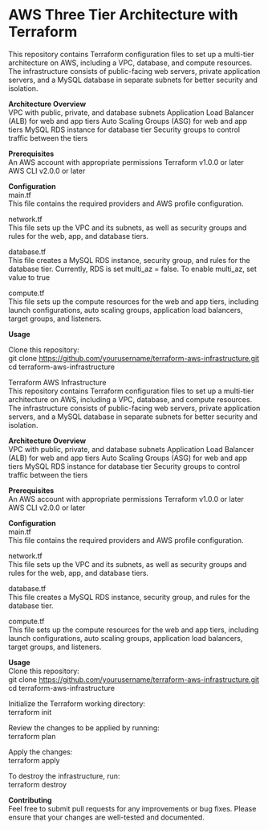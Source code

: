 # AWS Three Tier Architecture with Terraform

This repository contains Terraform configuration files to set up a multi-tier architecture on AWS, including a VPC, database, and compute resources. The infrastructure consists of public-facing web servers, private application servers, and a MySQL database in separate subnets for better security and isolation.

**Architecture Overview**<br>
VPC with public, private, and database subnets
Application Load Balancer (ALB) for web and app tiers
Auto Scaling Groups (ASG) for web and app tiers
MySQL RDS instance for database tier
Security groups to control traffic between the tiers

**Prerequisites**<br>
An AWS account with appropriate permissions
Terraform v1.0.0 or later
AWS CLI v2.0.0 or later

**Configuration**<br>
main.tf<br>
This file contains the required providers and AWS profile configuration.

network.tf<br>
This file sets up the VPC and its subnets, as well as security groups and rules for the web, app, and database tiers.

database.tf<br>
This file creates a MySQL RDS instance, security group, and rules for the database tier.
Currently, RDS is set multi_az = false. To enable multi_az, set value to true<br>

compute.tf<br>
This file sets up the compute resources for the web and app tiers, including launch configurations, auto scaling groups, application load balancers, target groups, and listeners.

**Usage**

Clone this repository:<br>
git clone https://github.com/yourusername/terraform-aws-infrastructure.git
cd terraform-aws-infrastructure

Terraform AWS Infrastructure<br>
This repository contains Terraform configuration files to set up a multi-tier architecture on AWS, including a VPC, database, and compute resources. The infrastructure consists of public-facing web servers, private application servers, and a MySQL database in separate subnets for better security and isolation.

**Architecture Overview** <br>
VPC with public, private, and database subnets
Application Load Balancer (ALB) for web and app tiers
Auto Scaling Groups (ASG) for web and app tiers
MySQL RDS instance for database tier
Security groups to control traffic between the tiers

**Prerequisites**<br>
An AWS account with appropriate permissions
Terraform v1.0.0 or later
AWS CLI v2.0.0 or later

**Configuration**<br>
main.tf<br>
This file contains the required providers and AWS profile configuration.

network.tf<br>
This file sets up the VPC and its subnets, as well as security groups and rules for the web, app, and database tiers.

database.tf<br>
This file creates a MySQL RDS instance, security group, and rules for the database tier.

compute.tf<br>
This file sets up the compute resources for the web and app tiers, including launch configurations, auto scaling groups, application load balancers, target groups, and listeners.

**Usage**<br>
Clone this repository:<br>
git clone https://github.com/yourusername/terraform-aws-infrastructure.git<br>
cd terraform-aws-infrastructure<br>

Initialize the Terraform working directory:<br>
terraform init

Review the changes to be applied by running:<br>
terraform plan

Apply the changes:<br>
terraform apply

To destroy the infrastructure, run:<br>
terraform destroy

**Contributing**<br>
Feel free to submit pull requests for any improvements or bug fixes. Please ensure that your changes are well-tested and documented.